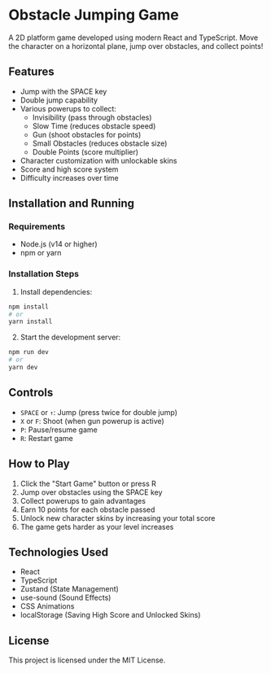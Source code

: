 # Obstacle Jumping Game

A 2D platform game developed using modern React and TypeScript. Move the character on a horizontal plane, jump over obstacles, and collect points!

## Features

- Jump with the SPACE key
- Double jump capability
- Various powerups to collect:
  - Invisibility (pass through obstacles)
  - Slow Time (reduces obstacle speed)
  - Gun (shoot obstacles for points)
  - Small Obstacles (reduces obstacle size)
  - Double Points (score multiplier)
- Character customization with unlockable skins
- Score and high score system
- Difficulty increases over time

## Installation and Running

### Requirements

- Node.js (v14 or higher)
- npm or yarn

### Installation Steps

1. Install dependencies:
```bash
npm install
# or
yarn install
```

2. Start the development server:
```bash
npm run dev
# or
yarn dev
```

## Controls

- `SPACE` or `↑`: Jump (press twice for double jump)
- `X` or `F`: Shoot (when gun powerup is active)
- `P`: Pause/resume game
- `R`: Restart game

## How to Play

1. Click the "Start Game" button or press R
2. Jump over obstacles using the SPACE key
3. Collect powerups to gain advantages
4. Earn 10 points for each obstacle passed
5. Unlock new character skins by increasing your total score
6. The game gets harder as your level increases

## Technologies Used

- React
- TypeScript
- Zustand (State Management)
- use-sound (Sound Effects)
- CSS Animations
- localStorage (Saving High Score and Unlocked Skins)

## License

This project is licensed under the MIT License.
